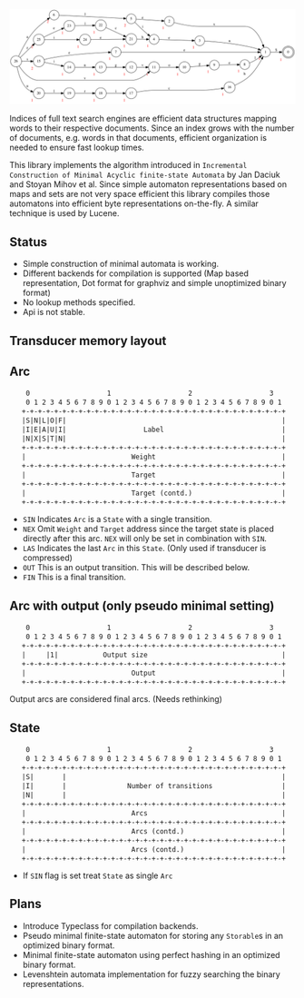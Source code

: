 ![](https://raw.githubusercontent.com/alexbiehl/hs-fst/master/test.png)

Indices of full text search engines are efficient data structures mapping words to their respective documents. Since an index grows with the number of documents, e.g. words in that documents, efficient organization is
needed to ensure fast lookup times.

This library implements the algorithm introduced in `Incremental Construction of Minimal Acyclic finite-state Automata` by Jan Daciuk and Stoyan Mihov et al. Since simple automaton representations based on maps and sets are not very space efficient this library
compiles those automatons into efficient byte representations on-the-fly. A similar technique is used by Lucene.

Status
------

* Simple construction of minimal automata is working.
* Different backends for compilation is supported (Map based representation, Dot format for graphviz and simple unoptimized binary format)
* No lookup methods specified.
* Api is not stable.

Transducer memory layout
------------------------

## Arc
```
    0                   1                   2                   3
    0 1 2 3 4 5 6 7 8 9 0 1 2 3 4 5 6 7 8 9 0 1 2 3 4 5 6 7 8 9 0 1
   +-+-+-+-+-+-+-+-+-+-+-+-+-+-+-+-+-+-+-+-+-+-+-+-+-+-+-+-+-+-+-+-+
   |S|N|L|O|F|                                                     |
   |I|E|A|U|I|                   Label                             |
   |N|X|S|T|N|                                                     |
   +-+-+-+-+-+-+-+-+-+-+-+-+-+-+-+-+-+-+-+-+-+-+-+-+-+-+-+-+-+-+-+-+
   |                          Weight                               |
   +-+-+-+-+-+-+-+-+-+-+-+-+-+-+-+-+-+-+-+-+-+-+-+-+-+-+-+-+-+-+-+-+
   |                          Target                               |
   +-+-+-+-+-+-+-+-+-+-+-+-+-+-+-+-+-+-+-+-+-+-+-+-+-+-+-+-+-+-+-+-+
   |                          Target (contd.)                      |
   +-+-+-+-+-+-+-+-+-+-+-+-+-+-+-+-+-+-+-+-+-+-+-+-+-+-+-+-+-+-+-+-+
```

* `SIN` Indicates `Arc` is a `State` with a single transition.
* `NEX` Omit `Weight` and `Target` address since the target state is placed directly after this arc. `NEX` will only be set in combination with `SIN`.
* `LAS` Indicates the last `Arc` in this `State`. (Only used if transducer is compressed)
* `OUT` This is an output transition. This will be described below.
* `FIN` This is a final transition.

## Arc with output (only pseudo minimal setting)

```
    0                   1                   2                   3
    0 1 2 3 4 5 6 7 8 9 0 1 2 3 4 5 6 7 8 9 0 1 2 3 4 5 6 7 8 9 0 1
   +-+-+-+-+-+-+-+-+-+-+-+-+-+-+-+-+-+-+-+-+-+-+-+-+-+-+-+-+-+-+-+-+
   |     |1|           Output size                                 |
   +-+-+-+-+-+-+-+-+-+-+-+-+-+-+-+-+-+-+-+-+-+-+-+-+-+-+-+-+-+-+-+-+
   |                          Output                               |
   +-+-+-+-+-+-+-+-+-+-+-+-+-+-+-+-+-+-+-+-+-+-+-+-+-+-+-+-+-+-+-+-+
```

Output arcs are considered final arcs. (Needs rethinking)

## State
```
    0                   1                   2                   3
    0 1 2 3 4 5 6 7 8 9 0 1 2 3 4 5 6 7 8 9 0 1 2 3 4 5 6 7 8 9 0 1
   +-+-+-+-+-+-+-+-+-+-+-+-+-+-+-+-+-+-+-+-+-+-+-+-+-+-+-+-+-+-+-+-+
   |S|       |                                                     |
   |I|       |               Number of transitions                 |
   |N|       |                                                     |
   +-+-+-+-+-+-+-+-+-+-+-+-+-+-+-+-+-+-+-+-+-+-+-+-+-+-+-+-+-+-+-+-+
   |                          Arcs                                 |
   +-+-+-+-+-+-+-+-+-+-+-+-+-+-+-+-+-+-+-+-+-+-+-+-+-+-+-+-+-+-+-+-+
   |                          Arcs (contd.)                        |
   +-+-+-+-+-+-+-+-+-+-+-+-+-+-+-+-+-+-+-+-+-+-+-+-+-+-+-+-+-+-+-+-+
   |                          Arcs (contd.)                        |
   +-+-+-+-+-+-+-+-+-+-+-+-+-+-+-+-+-+-+-+-+-+-+-+-+-+-+-+-+-+-+-+-+
```

* If `SIN` flag is set treat `State` as single `Arc`

Plans
-----

* Introduce Typeclass for compilation backends.
* Pseudo minimal finite-state automaton for storing any `Storable`s in an optimized binary format.
* Minimal finite-state automaton using perfect hashing in an optimized binary format.
* Levenshtein automata implementation for fuzzy searching the binary representations.
